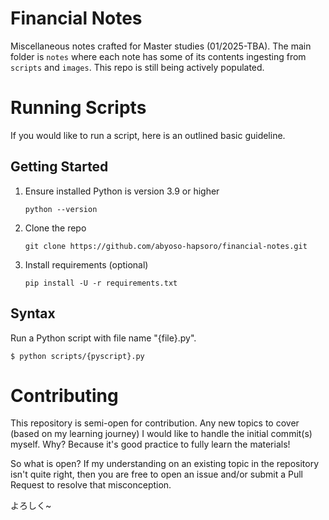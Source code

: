 # Financial Notes
Miscellaneous notes crafted for Master studies (01/2025-TBA). The main folder is `notes` where each note has some of its contents ingesting from `scripts` and `images`. This repo is still being actively populated.

# Running Scripts
If you would like to run a script, here is an outlined basic guideline.

## Getting Started
1. Ensure installed Python is version 3.9 or higher
   ```shell
   python --version
   ```
2. Clone the repo
   ```shell
   git clone https://github.com/abyoso-hapsoro/financial-notes.git
   ```
3. Install requirements (optional)
   ```shell
   pip install -U -r requirements.txt
   ```

## Syntax
Run a Python script with file name "{file}.py".
```shell
$ python scripts/{pyscript}.py
```

# Contributing
This repository is semi-open for contribution. Any new topics to cover (based on my learning journey) I would like to handle the initial commit(s) myself. Why? Because it's good practice to fully learn the materials!

So what is open? If my understanding on an existing topic in the repository isn't quite right, then you are free to open an issue and/or submit a Pull Request to resolve that misconception.

よろしく~